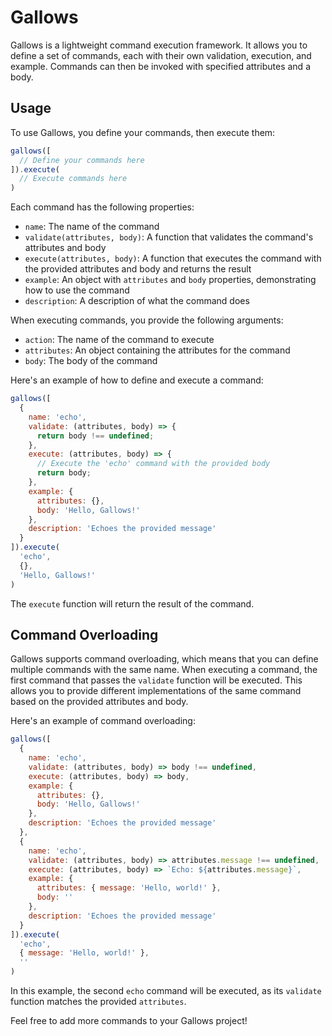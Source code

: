# Gallows

Gallows is a lightweight command execution framework. It allows you to define a set of commands, each with their own validation, execution, and example. Commands can then be invoked with specified attributes and a body.

## Usage

To use Gallows, you define your commands, then execute them:

```javascript
gallows([
  // Define your commands here
]).execute(
  // Execute commands here
)
```

Each command has the following properties:

- `name`: The name of the command
- `validate(attributes, body)`: A function that validates the command's attributes and body
- `execute(attributes, body)`: A function that executes the command with the provided attributes and body and returns the result
- `example`: An object with `attributes` and `body` properties, demonstrating how to use the command
- `description`: A description of what the command does

When executing commands, you provide the following arguments:

- `action`: The name of the command to execute
- `attributes`: An object containing the attributes for the command
- `body`: The body of the command

Here's an example of how to define and execute a command:

```javascript
gallows([
  {
    name: 'echo',
    validate: (attributes, body) => {
      return body !== undefined;
    },
    execute: (attributes, body) => {
      // Execute the 'echo' command with the provided body
      return body;
    },
    example: {
      attributes: {},
      body: 'Hello, Gallows!'
    },
    description: 'Echoes the provided message'
  }
]).execute(
  'echo',
  {},
  'Hello, Gallows!'
)
```

The `execute` function will return the result of the command.

## Command Overloading

Gallows supports command overloading, which means that you can define multiple commands with the same name. When executing a command, the first command that passes the `validate` function will be executed. This allows you to provide different implementations of the same command based on the provided attributes and body.

Here's an example of command overloading:

```javascript
gallows([
  {
    name: 'echo',
    validate: (attributes, body) => body !== undefined,
    execute: (attributes, body) => body,
    example: {
      attributes: {},
      body: 'Hello, Gallows!'
    },
    description: 'Echoes the provided message'
  },
  {
    name: 'echo',
    validate: (attributes, body) => attributes.message !== undefined,
    execute: (attributes, body) => `Echo: ${attributes.message}`,
    example: {
      attributes: { message: 'Hello, world!' },
      body: ''
    },
    description: 'Echoes the provided message'
  }
]).execute(
  'echo',
  { message: 'Hello, world!' },
  ''
)
```

In this example, the second `echo` command will be executed, as its `validate` function matches the provided `attributes`.

Feel free to add more commands to your Gallows project!
